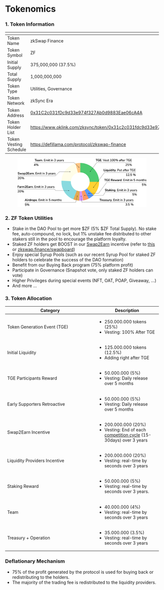 # Tokenomics

### 1. Token Information

<table><thead><tr><th width="301"></th><th></th></tr></thead><tbody><tr><td>Token Name</td><td>zkSwap Finance</td></tr><tr><td>Token Symbol</td><td>ZF</td></tr><tr><td>Initial Supply</td><td>375,000,000 (37.5%)</td></tr><tr><td>Total Supply</td><td>1,000,000,000</td></tr><tr><td>Token Type</td><td>Utilities, Governance</td></tr><tr><td>Token Network</td><td>zkSync Era</td></tr><tr><td>Token Address</td><td><a href="https://explorer.zksync.io/address/0x31C2c031fDc9d33e974f327Ab0d9883Eae06cA4A">0x31C2c031fDc9d33e974f327Ab0d9883Eae06cA4A</a></td></tr><tr><td>Token Holder List</td><td><a href="https://www.oklink.com/zksync/token/0x31c2c031fdc9d33e974f327ab0d9883eae06ca4a">https://www.oklink.com/zksync/token/0x31c2c031fdc9d33e974f327ab0d9883eae06ca4a</a></td></tr><tr><td>Token Vesting Schedule</td><td><a href="https://defillama.com/protocol/zkswap-finance">https://defillama.com/protocol/zkswap-finance</a></td></tr></tbody></table>



<figure><img src="../.gitbook/assets/Tokenomics_-_Docs.png" alt=""><figcaption></figcaption></figure>

### 2. ZF Token Utilities

* Stake in the DAO Pool to get more $ZF (5% $ZF Total Supply). No stake fee, auto-compound, no lock, but 1% unstake fee distributed to other stakers still in the pool to encourage the platform loyalty.
* Staked ZF holders get BOOST in our [Swap2Earn](../highlights/swap2earn.md) incentive (refer to [this](../highlights/swap2earn.md) or  [zkswap.finance/swapboard](https://zkswap.finance/swapboard))
* Enjoy special Syrup Pools (such as our recent Syrup Pool for staked ZF holders to celebrate the success of the DAO formation)&#x20;
* Benefit from our Buying Back program (75% platform profit)&#x20;
* Participate in Governance (Snapshot vote, only staked ZF holders can vote)&#x20;
* Higher Privileges during special events (NFT, OAT, POAP, Giveaway, ...)
* And more ...

### 3. Token Allocation

<table><thead><tr><th width="281">Category</th><th>Description</th></tr></thead><tbody><tr><td>Token Generation Event (TGE)</td><td><ul><li>250.000.000 tokens (25%)</li><li>Vesting: 100% After TGE</li></ul></td></tr><tr><td>Initial Liquidity</td><td><ul><li>125.000.000 tokens (12.5%)</li><li>Adding right after TGE</li></ul></td></tr><tr><td>TGE Participants Reward</td><td><ul><li>50.000.000 (5%)</li><li>Vesting: Daily release over 5 months</li></ul></td></tr><tr><td>Early Supporters Retroactive</td><td><ul><li>50.000.000 (5%)</li><li>Vesting: Daily release over 5 months</li></ul></td></tr><tr><td>Swap2Earn Incentive</td><td><ul><li>200.000.000 (20%)</li><li>Vesting: End of each <a href="../highlights/swap2earn.md#cycle">competition cycle</a> (15-30days) over 3 years</li></ul></td></tr><tr><td>Liquidity Providers Incentive</td><td><ul><li>200.000.000 (20%)</li><li>Vesting: real-time by seconds over 3 years</li></ul></td></tr><tr><td>Staking Reward</td><td><ul><li>50.000.000 (5%)</li><li>Vesting: real-time by seconds over 3 years.</li></ul></td></tr><tr><td>Team</td><td><ul><li>40.000.000 (4%)</li><li>Vesting: real-time by seconds over 3 years</li></ul></td></tr><tr><td>Treasury + Operation</td><td><ul><li>35.000.000 (3.5%)</li><li>Vesting: real-time by seconds over 3 years</li></ul></td></tr></tbody></table>

### **Deflationary Mechanism**

* 75% of the profit generated by the protocol is used for buying back or redistributing to the holders.&#x20;
* The majority of the trading fee is redistributed to the liquidity providers.

